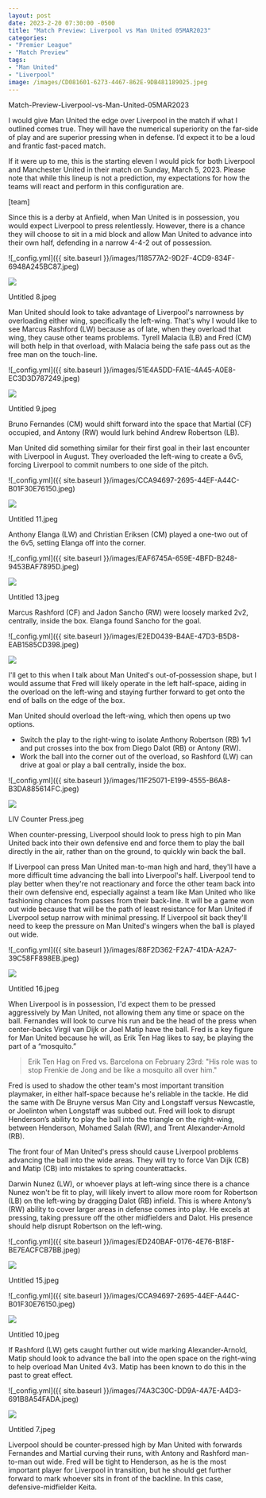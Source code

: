 ```yaml
---
layout: post
date: 2023-2-20 07:30:00 -0500
title: "Match Preview: Liverpool vs Man United 05MAR2023" 
categories: 
- "Premier League"
- "Match Preview"
tags: 
- "Man United" 
- "Liverpool"
image: /images/CD081601-6273-4467-862E-9DB481189025.jpeg
---
```


Match-Preview-Liverpool-vs-Man-United-05MAR2023

I would give Man United the edge over Liverpool in the match if what I outlined comes true. They will have the numerical superiority on the far-side of play and are superior pressing when in defense. I’d expect it to be a loud and frantic fast-paced match. 

If it were up to me, this is the starting eleven I would pick for both Liverpool and Manchester United in their match on Sunday, March 5, 2023. Please note that while this lineup is not a prediction, my expectations for how the teams will react and perform in this configuration are.

[team]

Since this is a derby at Anfield, when Man United is in possession, you would expect Liverpool to press relentlessly. However, there is a chance they will choose to sit in a mid block and allow Man United to advance into their own half, defending in a narrow 4-4-2 out of possession. 

![_config.yml]({{ site.baseurl }}/images/118577A2-9D2F-4CD9-834F-6948A245BC87.jpeg)

![](/images/118577A2-9D2F-4CD9-834F-6948A245BC87.jpeg)

Untitled 8.jpeg

Man United should look to take advantage of Liverpool's narrowness by overloading either wing, specifically the left-wing. That's why I would like to see Marcus Rashford (LW) because as of late, when they overload that wing, they cause other teams problems. Tyrell Malacia (LB) and Fred (CM) will both help in that overload, with Malacia being the safe pass out as the free man on the touch-line.

![_config.yml]({{ site.baseurl }}/images/51E4A5DD-FA1E-4A45-A0E8-EC3D3D787249.jpeg)

![](/images/51E4A5DD-FA1E-4A45-A0E8-EC3D3D787249.jpeg)

Untitled 9.jpeg

Bruno Fernandes (CM) would shift forward into the space that Martial (CF) occupied, and Antony (RW) would lurk behind Andrew Robertson (LB).

Man United did something similar for their first goal in their last encounter with Liverpool in August. They overloaded the left-wing to create a 6v5, forcing Liverpool to commit numbers to one side of the pitch.

![_config.yml]({{ site.baseurl }}/images/CCA94697-2695-44EF-A44C-B01F30E76150.jpeg)

![](/images/CCA94697-2695-44EF-A44C-B01F30E76150.jpeg)

Untitled 11.jpeg

Anthony Elanga (LW) and Christian Eriksen (CM) played a one-two out of the 6v5, setting Elanga off into the corner.

![_config.yml]({{ site.baseurl }}/images/EAF6745A-659E-4BFD-B248-9453BAF7895D.jpeg)

![](/images/EAF6745A-659E-4BFD-B248-9453BAF7895D.jpeg)

Untitled 13.jpeg

Marcus Rashford (CF) and Jadon Sancho (RW) were loosely marked 2v2, centrally, inside the box. Elanga found Sancho for the goal.

![_config.yml]({{ site.baseurl }}/images/E2ED0439-B4AE-47D3-B5D8-EAB1585CD398.jpeg)

![](/images/E2ED0439-B4AE-47D3-B5D8-EAB1585CD398.jpeg)

I'll get to this when I talk about Man United's out-of-possession shape, but I would assume that Fred will likely operate in the left half-space, aiding in the overload on the left-wing and staying further forward to get onto the end of balls on the edge of the box.

Man United should overload the left-wing, which then opens up two options.

 - Switch the play to the right-wing to isolate Anthony Robertson (RB) 1v1 and put crosses into the box from Diego Dalot (RB) or Antony (RW).
 - Work the ball into the corner out of the overload, so Rashford (LW) can drive at goal or play a ball centrally, inside the box.

![_config.yml]({{ site.baseurl }}/images/11F25071-E199-4555-B6A8-B3DA885614FC.jpeg)

![](/images/11F25071-E199-4555-B6A8-B3DA885614FC.jpeg)

LIV Counter Press.jpeg 

When counter-pressing, Liverpool should look to press high to pin Man United back into their own defensive end and force them to play the ball directly in the air, rather than on the ground, to quickly win back the ball. 

If Liverpool can press Man United man-to-man high and hard, they'll have a more difficult time advancing the ball into Liverpool's half. Liverpool tend to play better when they're not reactionary and force the other team back into their own defensive end, especially against a team like Man United who like fashioning chances from passes from their back-line. It will be a game won out wide because that will be the path of least resistance for Man United if Liverpool setup narrow with minimal pressing. If Liverpool sit back they'll need to keep the pressure on Man United's wingers when the ball is played out wide. 

![_config.yml]({{ site.baseurl }}/images/88F2D362-F2A7-41DA-A2A7-39C58FF898EB.jpeg)

![](/images/88F2D362-F2A7-41DA-A2A7-39C58FF898EB.jpeg)

Untitled 16.jpeg

When Liverpool is in possession, I'd expect them to be pressed aggressively by Man United, not allowing them any time or space on the ball. Fernandes will look to curve his run and be the head of the press when center-backs Virgil van Dijk or Joel Matip have the ball. Fred is a key figure for Man United because he will, as Erik Ten Hag likes to say, be playing the part of a “mosquito.”

> Erik Ten Hag on Fred vs. Barcelona on February 23rd: "His role was to stop Frenkie de Jong and be like a mosquito all over him."

Fred is used to shadow the other team's most important transition playmaker, in either half-space because he's reliable in the tackle. He did the same with De Bruyne versus Man City and Longstaff versus Newcastle, or Joelinton when Longstaff was subbed out. Fred will look to disrupt Henderson’s ability to play the ball into the triangle on the right-wing, between Henderson, Mohamed Salah (RW), and Trent Alexander-Arnold (RB).

The front four of Man United's press should cause Liverpool problems advancing the ball into the wide areas. They will try to force Van Dijk (CB) and Matip (CB) into mistakes to spring counterattacks.

Darwin Nunez (LW), or whoever plays at left-wing since there is a chance Nunez won't be fit to play, will likely invert to allow more room for Robertson (LB) on the left-wing by dragging Dalot (RB) infield. This is where Antony’s (RW) ability to cover larger areas in defense comes into play. He excels at pressing, taking pressure off the other midfielders and Dalot. His presence should help disrupt Robertson on the left-wing.

![_config.yml]({{ site.baseurl }}/images/ED240BAF-0176-4E76-B18F-BE7EACFCB7BB.jpeg)

![](/images/ED240BAF-0176-4E76-B18F-BE7EACFCB7BB.jpeg)

Untitled 15.jpeg

![_config.yml]({{ site.baseurl }}/images/CCA94697-2695-44EF-A44C-B01F30E76150.jpeg)

![](/images/CCA94697-2695-44EF-A44C-B01F30E76150.jpeg)

Untitled 10.jpeg

If Rashford (LW) gets caught further out wide marking Alexander-Arnold, Matip should look to advance the ball into the open space on the right-wing to help overload Man United 4v3. Matip has been known to do this in the past to great effect.


![_config.yml]({{ site.baseurl }}/images/74A3C30C-DD9A-4A7E-A4D3-691B8A54FADA.jpeg)

![](/images/74A3C30C-DD9A-4A7E-A4D3-691B8A54FADA.jpeg)


Untitled 7.jpeg


Liverpool should be counter-pressed high by Man United with forwards Fernandes and Martial curving their runs, with Antony and Rashford man-to-man out wide. Fred will be tight to Henderson, as he is the most important player for Liverpool in transition, but he should get further forward to mark whoever sits in front of the backline. In this case, defensive-midfielder Keita.
